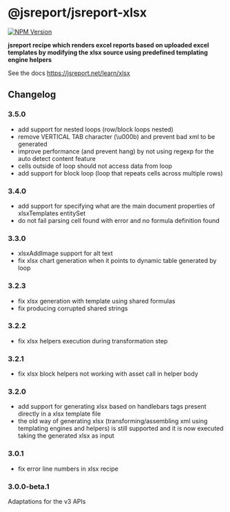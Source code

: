 # @jsreport/jsreport-xlsx
[![NPM Version](http://img.shields.io/npm/v/@jsreport/jsreport-xlsx.svg?style=flat-square)](https://npmjs.com/package/@jsreport/jsreport-xlsx)

**jsreport recipe which renders excel reports based on uploaded excel templates by modifying the xlsx source using predefined templating engine helpers**

See the docs https://jsreport.net/learn/xlsx

## Changelog

### 3.5.0

- add support for nested loops (row/block loops nested)
- remove VERTICAL TAB character (\u000b) and prevent bad xml to be generated
- improve performance (and prevent hang) by not using regexp for the auto detect content feature
- cells outside of loop should not access data from loop
- add support for block loop (loop that repeats cells across multiple rows)

### 3.4.0

- add support for specifying what are the main document properties of xlsxTemplates entitySet
- do not fail parsing cell found with error and no formula definition found

### 3.3.0

- xlsxAddImage support for alt text
- fix xlsx chart generation when it points to dynamic table generated by loop

### 3.2.3

- fix xlsx generation with template using shared formulas
- fix producing corrupted shared strings

### 3.2.2

- fix xlsx helpers execution during transformation step

### 3.2.1

- fix xlsx block helpers not working with asset call in helper body

### 3.2.0

- add support for generating xlsx based on handlebars tags present directly in a xlsx template file
- the old way of generating xlsx (transforming/assembling xml using templating engines and helpers) is still supported and it is now executed taking the generated xlsx as input

### 3.0.1

- fix error line numbers in xlsx recipe

### 3.0.0-beta.1

Adaptations for the v3 APIs
